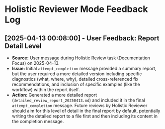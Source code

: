 # Holistic Reviewer Mode Feedback Log

## [2025-04-13 00:08:00] - User Feedback: Report Detail Level
- **Source:** User message during Holistic Review task (Documentation Focus) on 2025-04-13.
- **Issue:** Initial `attempt_completion` message provided a summary report, but the user required a more detailed version including specific diagnostics (what, where, why), detailed cross-referenced fix recommendations, and inclusion of specific examples (like the workflow) within the report itself.
- **Action:** Generated a more detailed report (`detailed_review_report_20250413.md`) and included it in the final `attempt_completion` message. Future reviews by Holistic Reviewer should aim for this level of detail in the final report by default, potentially writing the detailed report to a file first and then including its content in the completion message.